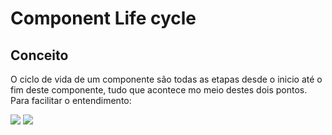 # Component Life cycle

## Conceito

O ciclo de vida de um componente são todas as etapas desde o inicio até o fim deste componente, tudo que acontece mo meio destes dois pontos. Para facilitar o entendimento:

<img src="https://ichi.pro/assets/images/max/724/0*4YjVu-tQtQc2Esw8.png">

<img src="https://reactiveprogramming.io/figures/react/ciclo-de-vida-obsoleto.png">
